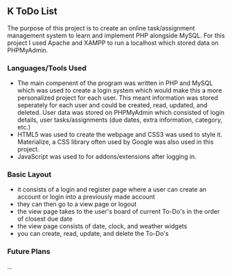 ## K ToDo List

The purpose of this project is to create an online task/assignment management system to learn and implement PHP alongside MySQL. For this project I used Apache and XAMPP to run a localhost which stored data on PHPMyAdmin. 

### Languages/Tools Used
- The main compenent of the program was written in PHP and MySQL which was used to create a login system which would make this a more personalized project for each user. This meant information was stored seperately for each user and could be created, read, updated, and deleted. User data was stored on PHPMyAdmin which consisted of login details, user tasks/assignments (due dates, extra information, category, etc.)</br>
- HTML5 was used to create the webpage and CSS3 was used to style it. Materialize, a CSS library often used by Google was also used in this project.</br>
- JavaScript was used to for addons/extensions after logging in.</br>


### Basic Layout
+ it consists of a login and register page where a user can create an account or login into a previously made account</br>
+ they can then go to a view page or logout</br>
+ the view page takes to the user's board of current To-Do's in the order of closest due date</br>
+ the view page consists of date, clock, and weather widgets</br>
+ you can create, read, update, and delete the To-Do's</br>

### Future Plans
...
